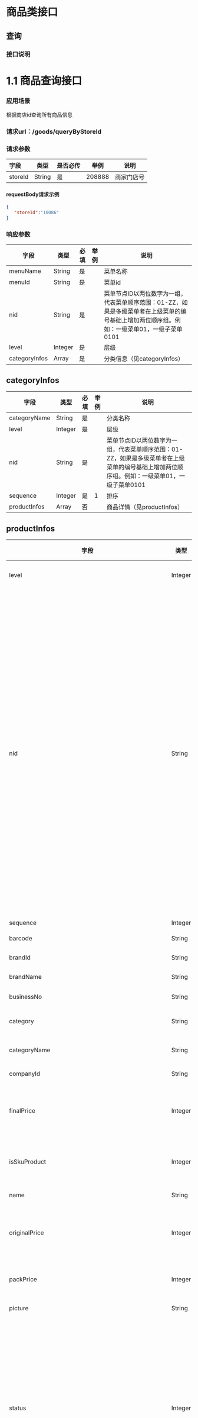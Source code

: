 # 商品类接口

## 查询

### 接口说明

# **1.1** 商品查询接口

### 应用场景

根据商店id查询所有商品信息

### 请求url：/goods/queryByStoreId

### 请求参数

| 字段    | 类型   | 是否必传 | 举例   | 说明       |
| :------ | ------ | -------- | ------ | ---------- |
| storeId | String | 是       | 208888 | 商家门店号 |

#### requestBody请求示例

```json
{
   "storeId":"10086"
}
```

### 响应参数



| **字段**      | **类型** | **必填** | **举例** | **说明**                                                     |
| ------------- | -------- | -------- | -------- | ------------------------------------------------------------ |
| menuName      | String   | 是       |          | 菜单名称                                                     |
| menuId        | String   | 是       |          | 菜单id                                                       |
| nid           | String   | 是       |          | 菜单节点ID以两位数字为一组，代表菜单顺序范围：01-ZZ，如果是多级菜单者在上级菜单的编号基础上增加两位顺序组。例如：一级菜单01，一级子菜单0101 |
| level         | Integer  | 是       |          | 层级                                                         |
| categoryInfos | Array    | 是       |          | 分类信息（见categoryInfos）                                  |

## categoryInfos

| **字段**     | **类型** | **必填** | **举例** | **说明**                                                     |
| ------------ | -------- | -------- | -------- | ------------------------------------------------------------ |
| categoryName | String   | 是       |          | 分类名称                                                     |
| level        | Integer  | 是       |          | 层级                                                         |
| nid          | String   | 是       |          | 菜单节点ID以两位数字为一组，代表菜单顺序范围：01-ZZ，如果是多级菜单者在上级菜单的编号基础上增加两位顺序组。例如：一级菜单01，一级子菜单0101 |
| sequence     | Integer  | 是       | 1        | 排序                                                         |
| productInfos | Array    | 否       |          | 商品详情（见productInfos）                                   |

## productInfos

| **字段**                                                 | **类型** | **必填** | **举例**     | **说明**                                                     |
| -------------------------------------------------------- | -------- | -------- | ------------ | ------------------------------------------------------------ |
| level                                                    | Integer  | 是       |              | 层级商品详情                                                 |
| nid                                                      | String   | 是       |              | 菜单节点ID以两位数字为一组，代表菜单顺序范围：01-ZZ，如果是多级菜单者在上级菜单的编号基础上增加两位顺序组。例如：一级菜单01，一级子菜单0101 |
| sequence                                                 | Integer  | 是       |              | 排序                                                         |
| barcode                                                  | String   |          |              | 条形码                                                       |
| brandId                                                  | String   | 否       |              | 品牌ID                                                       |
| brandName                                                | String   | 是       |              | 品牌名称                                                     |
| businessNo                                               | String   | 否       | TB2014032666 | 业务编号                                                     |
| category                                                 | String   | 否       |              | 商品分类编码                                                 |
| categoryName                                             | String   | 是       |              | 商品分类名称                                                 |
| companyId                                                | String   | 是       |              | 商户ID                                                       |
| finalPrice                                               | Integer  | 是       | 1000         | 商品最终售价-卖价(单位分)                                    |
| isSkuProduct                                             | Integer  | 是       | 1            | 是否sku商品，1是，0不是                                      |
| name                                                     | String   | 是       | 珍珠奶茶     | 商品名称                                                     |
| originalPrice                                            | Integer  | 是       | 800          | 商品标准售价-原价(单位分)                                    |
| packPrice                                                | Integer  | 是       | 100          | 包装价格(单位分)                                             |
| picture                                                  | String   | 是       |              | 图片地址                                                     |
| status                                                   | Integer  | 是       | 1            | 商品状态 /1下架/2上架/3售罄/4删除/5上架不可售(上架状态但是不在可售时间范围) |
| type                                                     | Integer  | 是       | 1            | 商品类型 /1普通商品/3组合商品/6套餐/9虚拟商品/10多规格商品   |
| pid                                                      | String   | 是       |              | 商品ID                                                       |
| labelNames                                               | Array    | 否       |              | 标签（spu才有）                                              |
| labelNames\name                                          | String   | 是       | 特色         | 标签名称                                                     |
| productAttributeGroupList                                | Array    | 否       |              | 商品属性（spu才有）                                          |
| productAttributeGroupList\attributeName                  | String   | 是       | 辣           | 商品折扣价，以分为单位                                       |
| productAttributeGroupList\attributeType                  | Integer  | 是       | 1000         | 属性组类型                                                   |
| productAttributeGroupList\sequence                       | Integer  | 是       | 1            | 属性组排序                                                   |
| productAttributeGroupList\attributeValues                | Array    | 是       |              | 属性组下属性信息                                             |
| productAttributeGroupList\attributeValues\attributeId    | String   | 是       |              | 属性值ID                                                     |
| productAttributeGroupList\attributeValues\attributeValue | String   | 是       |              | 属性名称                                                     |
| productAttributeGroupList\attributeValues\sequence       | Integer  | 是       | 2            | 属性排序                                                     |
| specificationGroupList                                   | Array    | 否       |              | 规格组列表（spu才有）                                        |
| specificationGroupList\sequence                          | Integer  | 是       |              | 排序                                                         |
| specificationGroupList\specId                            | String   | 是       |              | 规格组id                                                     |
| specificationGroupList\specName                          | String   | 是       |              | 规格组名称                                                   |
| specificationGroupList\specValueVos                      | Array    | 是       |              | 规格值列表                                                   |
| specificationGroupList\specValueVos\sequence             | Integer  | 是       |              | 排序号                                                       |
| specificationGroupList\specValueVos\specValue            | String   | 是       |              | 规格值                                                       |
| specificationGroupList\specValueVos\specValueId          | String   | 是       |              | 规格值ID                                                     |
| skuList                                                  | Array    | 否       |              | SKU列表                                                      |
| skuList\skuId                                            | String   | 是       |              | skuId                                                        |
| skuList\finalPrice                                       | Integer  | 是       |              | 最终价格                                                     |
| skuList\originalPrice                                    | Integer  | 是       |              | 原价                                                         |
| skuList\packPrice                                        | Integer  | 是       |              | 打包费                                                       |
| skuList\productName                                      | String   | 是       |              | 名称                                                         |
| skuList\productType                                      | Integer  | 是       |              | 商品类型                                                     |
| skuList\sequence                                         | Integer  | 是       |              | 排序                                                         |
| skuList\status                                           | Integer  | 是       |              | 状态                                                         |
| skuList\skuSpecValues                                    | Array    | 是       |              | 商品规格                                                     |
| skuList\skuSpecValues\productId                          | String   | 是       |              | 商品id                                                       |
| skuList\skuSpecValues\sequence                           | Integer  | 是       |              | 排序                                                         |
| skuList\skuSpecValues\specId                             | String   | 是       |              | 规格组id                                                     |
| skuList\skuSpecValues\specName                           | String   | 是       |              | 规格名称                                                     |
| skuList\skuSpecValues\specValue                          | String   | 是       |              | 规格值                                                       |
| skuList\skuSpecValues\specValueId                        | String   | 是       |              | 规格值Id                                                     |
| skuSpecValues                                            | Array    | 否       |              | sku规格（sku商品才有）                                       |
| skuSpecValues\productId                                  | String   | 是       |              | 商品id                                                       |
| skuSpecValues\sequence                                   | Integer  | 是       |              | 排序                                                         |
| skuSpecValues\specId                                     | String   | 是       |              | 规格组id                                                     |
| skuSpecValues\specName                                   | String   | 是       |              | 规格名称                                                     |
| skuSpecValues\specValue                                  | String   | 是       |              | 规格值                                                       |
| skuSpecValues\specValueId                                | String   | 是       |              | 规格值Id                                                     |


#### responseBody返回示例

- 

  ```
  {
  	"categoryInfos": [
		{
  			"categoryName": "test",
  			"level": 1,
  			"nid": "0101",
  			"productInfos": [
  				{
  					"barcode": "",
  					"brandId": "",
  					"brandName": "",
  					"businessNo": "",
  					"businessType": "",
  					"completeFlag": 2,
  					"detailText": "多规格01",
  					"finalPrice": 1,
  					"isSkuProduct": 0,
  					"labelNames": [
  						{
  							"id": "0",
  							"name": "特色",
  							"type": "0"
  						},
  						{
  							"id": "0",
  							"name": "美味",
  							"type": "0"
  						}
  					],
  					"level": 2,
  					"maxLimitNumber": 0,
  					"maxRestrictionQty": 0,
  					"minLimitNumber": 0,
  					"minRestrictionQty": 0,
  					"name": "多规格01",
  					"nid": "010101",
  					"options": "",
  					"originalPrice": 1,
  					"packPrice": 0,
  					"picture": "https://picture.sandload.cn/1554725170464.jpg",
  					"pid": "138327334988135726",
  					"pkNumber": 1,
  					"priceSource": 3,
  					"productAttributeGroupList": [
  						{
  							"attributeName": "温度",
  							"attributeType": 3,
  							"attributeValues": [
  								{
  									"attributeId": "137174708465634585",
  									"attributeValue": "冻",
  									"id": 142407419635634473,
  									"price": 0,
  									"sequence": 0,
  									"status": 2
  								},
  								{
  									"attributeId": "125609440286271769",
  									"attributeValue": "加少冰",
  									"id": 142407419635634474,
  									"price": 0,
  									"sequence": 5,
  									"status": 2
  								}
  							],
  							"maxNumber": 1,
  							"minNumber": 1,
  							"must": 1,
  							"options": "",
  							"sequence": 3
  						},
  						{
  							"attributeName": "奶量",
  							"attributeType": 6,
  							"attributeValues": [
  								{
  									"attributeId": "125374222305519889",
  									"attributeValue": "少量",
  									"id": 142407419635634477,
  									"price": 0,
  									"sequence": 20,
  									"status": 2
  								},
  								{
  									"attributeId": "122493722811322375",
  									"attributeValue": "加牛奶",
  									"id": 142407419635634478,
  									"price": 0,
  									"sequence": 25,
  									"status": 2
  								}
  							],
  							"maxNumber": 1,
  							"minNumber": 1,
  							"must": 1,
  							"options": "",
  							"sequence": 6
  						},
  						{
  							"attributeName": "口味",
  							"attributeType": 100013,
  							"attributeValues": [
  								{
  									"attributeId": "124714737311163694",
  									"attributeValue": "辣酱",
  									"id": 142407419635634475,
  									"price": 0,
  									"sequence": 10,
  									"status": 2
  								},
  								{
  									"attributeId": "124714762753811759",
  									"attributeValue": "番茄酱",
  									"id": 142407419635634476,
  									"price": 0,
  									"sequence": 15,
  									"status": 2
  								}
  							],
  							"maxNumber": 0,
  							"minNumber": 0,
  							"must": 0,
  							"options": "",
  							"sequence": 15
  						}
  					],
  					"productCode": "duogg01-p",
  					"productPictureList": [
  						{
  							"pictureId": "142407419660800303",
  							"productId": "138327334988135726",
  							"sequence": "0",
  							"type": "default",
  							"url": "https://picture.sandload.cn/1554725170464.jpg"
  						}
  					],
  					"productionLocation": "",
  					"remark": "多规格01",
  					"saleCount": 0,
  					"sequence": 1,
  					"skuList": [
  						{
  							"customerCode": "duogg01-bz",
  							"finalPrice": 2,
  							"originalPrice": 2,
  							"packPrice": 1,
  							"productName": "多规格01/大杯/珍珠",
  							"productType": 1,
  							"sequence": 0,
  							"skuId": "138327335005961520",
  							"skuSpecValues": [
  								{
  									"productId": "138327335005961520",
  									"sequence": 1,
  									"specId": "126981658895313165",
  									"specName": "杯型",
  									"specValue": "大杯",
  									"specValueId": "126981795913787664"
  								},
  								{
  									"productId": "138327335005961520",
  									"sequence": 2,
  									"specId": "125388160722129444",
  									"specName": "加料",
  									"specValue": "珍珠",
  									"specValueId": "135985417797493052"
  								}
  							],
  							"status": 2
  						},
  						{
  							"customerCode": "duogg01-by",
  							"finalPrice": 1,
  							"originalPrice": 1,
  							"packPrice": 2,
  							"productName": "多规格01/大杯/椰果",
  							"productType": 1,
  							"sequence": 0,
  							"skuId": "138327335005961526",
  							"skuSpecValues": [
  								{
  									"productId": "138327335005961526",
  									"sequence": 3,
  									"specId": "126981658895313165",
  									"specName": "杯型",
  									"specValue": "大杯",
  									"specValueId": "126981795913787664"
  								},
  								{
  									"productId": "138327335005961526",
  									"sequence": 4,
  									"specId": "125388160722129444",
  									"specName": "加料",
  									"specValue": "椰果",
  									"specValueId": "135985397657493819"
  								}
  							],
  							"status": 2
  						},
  						{
  							"customerCode": "duogg01-sz",
  							"finalPrice": 1,
  							"originalPrice": 1,
  							"packPrice": 2,
  							"productName": "多规格01/小杯/珍珠",
  							"productType": 1,
  							"sequence": 0,
  							"skuId": "138327335005961532",
  							"skuSpecValues": [
  								{
  									"productId": "138327335005961532",
  									"sequence": 5,
  									"specId": "126981658895313165",
  									"specName": "杯型",
  									"specValue": "小杯",
  									"specValueId": "126981808335218961"
  								},
  								{
  									"productId": "138327335005961532",
  									"sequence": 6,
  									"specId": "125388160722129444",
  									"specName": "加料",
  									"specValue": "珍珠",
  									"specValueId": "135985417797493052"
  								}
  							],
  							"status": 2
  						},
  						{
  							"customerCode": "duogg01-sy",
  							"finalPrice": 1,
  							"originalPrice": 1,
  							"packPrice": 2,
  							"productName": "多规格01/小杯/椰果",
  							"productType": 1,
  							"sequence": 0,
  							"skuId": "138327335007010051",
  							"skuSpecValues": [
  								{
  									"productId": "138327335007010051",
  									"sequence": 7,
  									"specId": "126981658895313165",
  									"specName": "杯型",
  									"specValue": "小杯",
  									"specValueId": "126981808335218961"
  								},
  								{
  									"productId": "138327335007010051",
  									"sequence": 8,
  									"specId": "125388160722129444",
  									"specName": "加料",
  									"specValue": "椰果",
  									"specValueId": "135985397657493819"
  								}
  							],
  							"status": 2
  						}
  					],
  					"skuSpecValues": [],
  					"sourceChannel": "",
  					"specificationGroupList": [
  						{
  							"partnerId": "1864",
  							"sequence": 0,
  							"specId": "126981658895313165",
  							"specName": "杯型",
  							"specValueVos": [
  								{
  									"sequence": 0,
  									"specId": "126981658895313165",
  									"specValue": "大杯",
  									"specValueId": "126981795913787664"
  								},
  								{
  									"sequence": 0,
  									"specId": "126981658895313165",
  									"specValue": "小杯",
  									"specValueId": "126981808335218961"
  								}
  							]
  						},
  						{
  							"partnerId": "1864",
  							"sequence": 0,
  							"specId": "125388160722129444",
  							"specName": "加料",
  							"specValueVos": [
  								{
  									"sequence": 0,
  									"specId": "125388160722129444",
  									"specValue": "珍珠",
  									"specValueId": "135985417797493052"
  								},
  								{
  									"sequence": 0,
  									"specId": "125388160722129444",
  									"specValue": "椰果",
  									"specValueId": "135985397657493819"
  								}
  							]
  						}
  					],
  					"standardGoodsFlag": 2,
  					"status": 2,
  					"type": 10,
  					"unit": "",
  					"valid": true,
  					"version": 0,
  					"weight": 0
  				},
  				{
  					"barcode": "",
  					"brandId": "",
  					"brandName": "",
  					"businessNo": "",
  					"businessType": "",
  					"completeFlag": 2,
  					"detailText": "单规格01",
  					"finalPrice": 1000,
  					"isSkuProduct": 0,
  					"labelNames": [],
  					"level": 2,
  					"maxLimitNumber": 0,
  					"maxRestrictionQty": 0,
  					"minLimitNumber": 0,
  					"minRestrictionQty": 0,
  					"name": "单规格01",
  					"nid": "010102",
  					"options": "",
  					"originalPrice": 1000,
  					"packPrice": 0,
  					"picture": "https://picture.sandload.cn/1554725021612.jpg",
  					"pid": "138327166846876963",
  					"pkNumber": 1,
  					"priceSource": 3,
  					"productAttributeGroupList": [],
  					"productCode": "dangg01-p",
  					"productPictureList": [
  						{
  							"pictureId": "138327166855265572",
  							"productId": "138327166846876963",
  							"sequence": "0",
  							"type": "default",
  							"url": "https://picture.sandload.cn/1554725021612.jpg"
  						}
  					],
  					"productionLocation": "",
  					"remark": "单规格01",
  					"saleCount": 0,
  					"sequence": 2,
  					"skuList": [
  						{
  							"customerCode": "dangg01-b",
  							"finalPrice": 2000,
  							"originalPrice": 2000,
  							"packPrice": 0,
  							"productName": "单规格01/大杯",
  							"productType": 1,
  							"sequence": 0,
  							"skuId": "138327166884625701",
  							"skuSpecValues": [
  								{
  									"productId": "138327166884625701",
  									"sequence": 1,
  									"specId": "126981658895313165",
  									"specName": "杯型",
  									"specValue": "大杯",
  									"specValueId": "126981795913787664"
  								}
  							],
  							"status": 2
  						},
  						{
  							"customerCode": "dangg01-s",
  							"finalPrice": 1000,
  							"originalPrice": 1000,
  							"packPrice": 0,
  							"productName": "单规格01/小杯",
  							"productType": 1,
  							"sequence": 0,
  							"skuId": "138327166884625705",
  							"skuSpecValues": [
  								{
  									"productId": "138327166884625705",
  									"sequence": 2,
  									"specId": "126981658895313165",
  									"specName": "杯型",
  									"specValue": "小杯",
  									"specValueId": "126981808335218961"
  								}
  							],
  							"status": 2
  						}
  					],
  					"skuSpecValues": [],
  					"sourceChannel": "",
  					"specificationGroupList": [
  						{
  							"partnerId": "1864",
  							"sequence": 0,
  							"specId": "126981658895313165",
  							"specName": "杯型",
  							"specValueVos": [
  								{
  									"sequence": 0,
  									"specId": "126981658895313165",
  									"specValue": "大杯",
  									"specValueId": "126981795913787664"
  								},
  								{
  									"sequence": 0,
  									"specId": "126981658895313165",
  									"specValue": "小杯",
  									"specValueId": "126981808335218961"
  								}
  							]
  						}
  					],
  					"standardGoodsFlag": 2,
  					"status": 2,
  					"type": 10,
  					"unit": "",
  					"valid": true,
  					"version": 0,
  					"weight": 0
  				},
  				{
  					"barcode": "",
  					"brandId": "",
  					"brandName": "",
  					"businessNo": "",
  					"businessType": "",
  					"completeFlag": 2,
  					"detailText": "大虾特价限购一单",
  					"finalPrice": 2000,
  					"isSkuProduct": 0,
  					"labelNames": [],
  					"level": 2,
  					"maxLimitNumber": 0,
  					"maxRestrictionQty": 0,
  					"minLimitNumber": 0,
  					"minRestrictionQty": 0,
  					"name": "大虾特价限购一单",
  					"nid": "010104",
  					"options": "",
  					"originalPrice": 2000,
  					"packPrice": 200,
  					"picture": "https://picture.sandload.cn/1555745348415.png",
  					"pid": "139419965158759461",
  					"pkNumber": 1,
  					"priceSource": 3,
  					"productAttributeGroupList": [],
  					"productCode": "dxthjxg",
  					"productPictureList": [],
  					"productionLocation": "",
  					"remark": "大虾特价限购一单",
  					"saleCount": 0,
  					"sequence": 4,
  					"skuList": [],
  					"skuSpecValues": [],
  					"sourceChannel": "",
  					"specificationGroupList": [],
  					"standardGoodsFlag": 2,
  					"status": 2,
  					"type": 1,
  					"unit": "",
  					"valid": true,
  					"version": 0,
  					"weight": 0
  				},
  				{
  					"barcode": "",
  					"brandId": "",
  					"brandName": "",
  					"businessNo": "",
  					"businessType": "",
  					"completeFlag": 2,
  					"detailText": "一维规格属性+库存\n一维规格属性+库存一维规格属性+库存\n一维规格属性+库存一维规格属性+库存一维规格属性+库存",
  					"finalPrice": 500,
  					"isSkuProduct": 0,
  					"labelNames": [],
  					"level": 2,
  					"maxLimitNumber": 0,
  					"maxRestrictionQty": 0,
  					"minLimitNumber": 0,
  					"minRestrictionQty": 0,
  					"name": "二维规格属性+库存",
  					"nid": "010105",
  					"options": "",
  					"originalPrice": 500,
  					"packPrice": 0,
  					"picture": "https://picture.sandload.cn/1556001210664.jpg",
  					"pid": "139688320143891470",
  					"pkNumber": 1,
  					"priceSource": 3,
  					"productAttributeGroupList": [
  						{
  							"attributeName": "甜度",
  							"attributeType": 5,
  							"attributeValues": [
  								{
  									"attributeId": "127114558289705231",
  									"attributeValue": "3分甜",
  									"id": 142026195807043597,
  									"price": 0,
  									"sequence": 0,
  									"status": 2
  								},
  								{
  									"attributeId": "127114547387660558",
  									"attributeValue": "2分甜",
  									"id": 142026195807043598,
  									"price": 0,
  									"sequence": 6,
  									"status": 2
  								},
  								{
  									"attributeId": "127114535776778509",
  									"attributeValue": "1分甜",
  									"id": 142026195807043599,
  									"price": 0,
  									"sequence": 12,
  									"status": 2
  								}
  							],
  							"maxNumber": 1,
  							"minNumber": 1,
  							"must": 1,
  							"options": "",
  							"sequence": 5
  						},
  						{
  							"attributeName": "口味",
  							"attributeType": 100013,
  							"attributeValues": [
  								{
  									"attributeId": "124714762753811759",
  									"attributeValue": "番茄酱",
  									"id": 142026195807043600,
  									"price": 0,
  									"sequence": 18,
  									"status": 2
  								},
  								{
  									"attributeId": "124714737311163694",
  									"attributeValue": "辣酱",
  									"id": 142026195807043601,
  									"price": 0,
  									"sequence": 24,
  									"status": 2
  								}
  							],
  							"maxNumber": 0,
  							"minNumber": 0,
  							"must": 0,
  							"options": "",
  							"sequence": 24
  						},
  						{
  							"attributeName": "走",
  							"attributeType": 100012,
  							"attributeValues": [
  								{
  									"attributeId": "126988892823899906",
  									"attributeValue": "啦啦啦啦啦啦啦啦啦啊了",
  									"id": 142026195807043602,
  									"price": 0,
  									"sequence": 30,
  									"status": 2
  								},
  								{
  									"attributeId": "126988876239621889",
  									"attributeValue": "啦啦啦啦啦",
  									"id": 142026195807043603,
  									"price": 0,
  									"sequence": 36,
  									"status": 2
  								}
  							],
  							"maxNumber": 0,
  							"minNumber": 0,
  							"must": 0,
  							"options": "",
  							"sequence": 36
  						}
  					],
  					"productCode": "testProduct002",
  					"productPictureList": [
  						{
  							"pictureId": "142026195815432212",
  							"productId": "139688320143891470",
  							"sequence": "0",
  							"type": "default",
  							"url": "https://picture.sandload.cn/1556001210664.jpg"
  						}
  					],
  					"productionLocation": "",
  					"remark": "",
  					"saleCount": 0,
  					"sequence": 5,
  					"skuList": [
  						{
  							"customerCode": "",
  							"finalPrice": 1000,
  							"originalPrice": 1000,
  							"packPrice": 3,
  							"productName": "二维规格属性+库存/库存规格值1/啦-库存规格值2",
  							"productType": 1,
  							"sequence": 0,
  							"skuId": "139688320162765847",
  							"skuSpecValues": [
  								{
  									"productId": "139688320162765847",
  									"sequence": 1,
  									"specId": "139688137342491706",
  									"specName": "库存规格1",
  									"specValue": "库存规格值1",
  									"specValueId": "139688146022603835"
  								},
  								{
  									"productId": "139688320162765847",
  									"sequence": 2,
  									"specId": "139688256376839179",
  									"specName": "库存规格2",
  									"specValue": "啦-库存规格值2",
  									"specValueId": "139688270141496332"
  								}
  							],
  							"status": 2
  						},
  						{
  							"customerCode": "",
  							"finalPrice": 500,
  							"originalPrice": 500,
  							"packPrice": 1,
  							"productName": "二维规格属性+库存/库存规格值1/啦-库存规格值1",
  							"productType": 1,
  							"sequence": 0,
  							"skuId": "139688320162765853",
  							"skuSpecValues": [
  								{
  									"productId": "139688320162765853",
  									"sequence": 3,
  									"specId": "139688137342491706",
  									"specName": "库存规格1",
  									"specValue": "库存规格值1",
  									"specValueId": "139688146022603835"
  								},
  								{
  									"productId": "139688320162765853",
  									"sequence": 4,
  									"specId": "139688256376839179",
  									"specName": "库存规格2",
  									"specValue": "啦-库存规格值1",
  									"specValueId": "139688280502475789"
  								}
  							],
  							"status": 2
  						},
  						{
  							"customerCode": "",
  							"finalPrice": 1000,
  							"originalPrice": 1000,
  							"packPrice": 2,
  							"productName": "二维规格属性+库存/库存规格值2/啦-库存规格值2",
  							"productType": 1,
  							"sequence": 0,
  							"skuId": "139688320162765859",
  							"skuSpecValues": [
  								{
  									"productId": "139688320162765859",
  									"sequence": 5,
  									"specId": "139688137342491706",
  									"specName": "库存规格1",
  									"specValue": "库存规格值2",
  									"specValueId": "139688154874682428"
  								},
  								{
  									"productId": "139688320162765859",
  									"sequence": 6,
  									"specId": "139688256376839179",
  									"specName": "库存规格2",
  									"specValue": "啦-库存规格值2",
  									"specValueId": "139688270141496332"
  								}
  							],
  							"status": 2
  						},
  						{
  							"customerCode": "",
  							"finalPrice": 500,
  							"originalPrice": 500,
  							"packPrice": 4,
  							"productName": "二维规格属性+库存/库存规格值2/啦-库存规格值1",
  							"productType": 1,
  							"sequence": 0,
  							"skuId": "139688320162765865",
  							"skuSpecValues": [
  								{
  									"productId": "139688320162765865",
  									"sequence": 7,
  									"specId": "139688137342491706",
  									"specName": "库存规格1",
  									"specValue": "库存规格值2",
  									"specValueId": "139688154874682428"
  								},
  								{
  									"productId": "139688320162765865",
  									"sequence": 8,
  									"specId": "139688256376839179",
  									"specName": "库存规格2",
  									"specValue": "啦-库存规格值1",
  									"specValueId": "139688280502475789"
  								}
  							],
  							"status": 2
  						}
  					],
  					"skuSpecValues": [],
  					"sourceChannel": "",
  					"specificationGroupList": [
  						{
  							"partnerId": "1864",
  							"sequence": 0,
  							"specId": "139688137342491706",
  							"specName": "库存规格1",
  							"specValueVos": [
  								{
  									"sequence": 0,
  									"specId": "139688137342491706",
  									"specValue": "库存规格值1",
  									"specValueId": "139688146022603835"
  								},
  								{
  									"sequence": 0,
  									"specId": "139688137342491706",
  									"specValue": "库存规格值2",
  									"specValueId": "139688154874682428"
  								}
  							]
  						},
  						{
  							"partnerId": "1864",
  							"sequence": 0,
  							"specId": "139688256376839179",
  							"specName": "库存规格2",
  							"specValueVos": [
  								{
  									"sequence": 0,
  									"specId": "139688256376839179",
  									"specValue": "啦-库存规格值2",
  									"specValueId": "139688270141496332"
  								},
  								{
  									"sequence": 0,
  									"specId": "139688256376839179",
  									"specValue": "啦-库存规格值1",
  									"specValueId": "139688280502475789"
  								}
  							]
  						}
  					],
  					"standardGoodsFlag": 2,
  					"status": 2,
  					"type": 10,
  					"unit": "",
  					"valid": true,
  					"version": 0,
  					"weight": 0
  				},
  				{
  					"barcode": "",
  					"brandId": "",
  					"brandName": "",
  					"businessNo": "",
  					"businessType": "",
  					"completeFlag": 2,
  					"detailText": "",
  					"finalPrice": 1000,
  					"isSkuProduct": 0,
  					"labelNames": [],
  					"level": 2,
  					"maxLimitNumber": 0,
  					"maxRestrictionQty": 0,
  					"minLimitNumber": 0,
  					"minRestrictionQty": 0,
  					"name": "咖啡套餐s",
  					"nid": "010106",
  					"options": "",
  					"originalPrice": 1000,
  					"packPrice": 0,
  					"picture": "https://picture.sandload.cn/1557903126396.png",
  					"pid": "141710245000013076",
  					"pkNumber": 1,
  					"priceSource": 3,
  					"productAttributeGroupList": [],
  					"productCode": "咖啡套餐s",
  					"productPictureList": [
  						{
  							"pictureId": "141973351439597575",
  							"productId": "141710245000013076",
  							"sequence": "0",
  							"type": "default",
  							"url": "https://picture.sandload.cn/1557903126396.png"
  						}
  					],
  					"productionLocation": "",
  					"remark": "",
  					"saleCount": 0,
  					"sequence": 6,
  					"skuList": [
  						{
  							"customerCode": "",
  							"finalPrice": 1000,
  							"originalPrice": 1000,
  							"packPrice": 200,
  							"productName": "咖啡套餐s/1111",
  							"productType": 1,
  							"sequence": 0,
  							"skuId": "141710245008401686",
  							"skuSpecValues": [
  								{
  									"productId": "141710245008401686",
  									"sequence": 1,
  									"specId": "124299075036309506",
  									"specName": "规格3",
  									"specValue": "1111",
  									"specValueId": "125027181094157083"
  								}
  							],
  							"status": 2
  						},
  						{
  							"customerCode": "",
  							"finalPrice": 2000,
  							"originalPrice": 2000,
  							"packPrice": 0,
  							"productName": "咖啡套餐s/222",
  							"productType": 1,
  							"sequence": 0,
  							"skuId": "141710245008401690",
  							"skuSpecValues": [
  								{
  									"productId": "141710245008401690",
  									"sequence": 2,
  									"specId": "124299075036309506",
  									"specName": "规格3",
  									"specValue": "222",
  									"specValueId": "127130249753491762"
  								}
  							],
  							"status": 2
  						}
  					],
  					"skuSpecValues": [],
  					"sourceChannel": "",
  					"specificationGroupList": [
  						{
  							"partnerId": "1864",
  							"sequence": 0,
  							"specId": "124299075036309506",
  							"specName": "规格3",
  							"specValueVos": [
  								{
  									"sequence": 0,
  									"specId": "124299075036309506",
  									"specValue": "1111",
  									"specValueId": "125027181094157083"
  								},
  								{
  									"sequence": 0,
  									"specId": "124299075036309506",
  									"specValue": "222",
  									"specValueId": "127130249753491762"
  								}
  							]
  						}
  					],
  					"standardGoodsFlag": 2,
  					"status": 2,
  					"type": 10,
  					"unit": "",
  					"valid": true,
  					"version": 0,
  					"weight": 0
  				},
  				{
  					"barcode": "",
  					"brandId": "",
  					"brandName": "",
  					"businessNo": "",
  					"businessType": "",
  					"completeFlag": 2,
  					"detailText": "",
  					"finalPrice": 300,
  					"isSkuProduct": 0,
  					"labelNames": [],
  					"level": 2,
  					"maxLimitNumber": 0,
  					"maxRestrictionQty": 0,
  					"minLimitNumber": 0,
  					"minRestrictionQty": 0,
  					"name": "雪碧",
  					"nid": "010107",
  					"options": "",
  					"originalPrice": 300,
  					"packPrice": 0,
  					"picture": "https://picture.sandload.cn/1557394857362.jpg",
  					"pid": "141177281811997965",
  					"pkNumber": 1,
  					"priceSource": 3,
  					"productAttributeGroupList": [],
  					"productCode": "562002",
  					"productPictureList": [],
  					"productionLocation": "",
  					"remark": "",
  					"saleCount": 0,
  					"sequence": 7,
  					"skuList": [],
  					"skuSpecValues": [],
  					"sourceChannel": "",
  					"specificationGroupList": [],
  					"standardGoodsFlag": 2,
  					"status": 2,
  					"type": 1,
  					"unit": "",
  					"valid": true,
  					"version": 0,
  					"weight": 0
  				}
  			],
  			"sequence": 0
  		},
  		{
  			"categoryName": "test2",
  			"level": 1,
  			"nid": "0102",
  			"productInfos": [
  				{
  					"barcode": "",
  					"brandId": "",
  					"brandName": "",
  					"businessNo": "",
  					"businessType": "",
  					"completeFlag": 2,
  					"detailText": "一维规格属性+库存\n一维规格属性+库存一维规格属性+库存\n一维规格属性+库存一维规格属性+库存一维规格属性+库存",
  					"finalPrice": 500,
  					"isSkuProduct": 0,
  					"labelNames": [],
  					"level": 2,
  					"maxLimitNumber": 0,
  					"maxRestrictionQty": 0,
  					"minLimitNumber": 0,
  					"minRestrictionQty": 0,
  					"name": "二维规格属性+库存",
  					"nid": "010201",
  					"options": "",
  					"originalPrice": 500,
  					"packPrice": 0,
  					"picture": "https://picture.sandload.cn/1556001210664.jpg",
  					"pid": "139688320143891470",
  					"pkNumber": 1,
  					"priceSource": 3,
  					"productAttributeGroupList": [
  						{
  							"attributeName": "甜度",
  							"attributeType": 5,
  							"attributeValues": [
  								{
  									"attributeId": "127114558289705231",
  									"attributeValue": "3分甜",
  									"id": 142026195807043597,
  									"price": 0,
  									"sequence": 0,
  									"status": 2
  								},
  								{
  									"attributeId": "127114547387660558",
  									"attributeValue": "2分甜",
  									"id": 142026195807043598,
  									"price": 0,
  									"sequence": 6,
  									"status": 2
  								},
  								{
  									"attributeId": "127114535776778509",
  									"attributeValue": "1分甜",
  									"id": 142026195807043599,
  									"price": 0,
  									"sequence": 12,
  									"status": 2
  								}
  							],
  							"maxNumber": 1,
  							"minNumber": 1,
  							"must": 1,
  							"options": "",
  							"sequence": 5
  						},
  						{
  							"attributeName": "口味",
  							"attributeType": 100013,
  							"attributeValues": [
  								{
  									"attributeId": "124714762753811759",
  									"attributeValue": "番茄酱",
  									"id": 142026195807043600,
  									"price": 0,
  									"sequence": 18,
  									"status": 2
  								},
  								{
  									"attributeId": "124714737311163694",
  									"attributeValue": "辣酱",
  									"id": 142026195807043601,
  									"price": 0,
  									"sequence": 24,
  									"status": 2
  								}
  							],
  							"maxNumber": 0,
  							"minNumber": 0,
  							"must": 0,
  							"options": "",
  							"sequence": 24
  						},
  						{
  							"attributeName": "走",
  							"attributeType": 100012,
  							"attributeValues": [
  								{
  									"attributeId": "126988892823899906",
  									"attributeValue": "啦啦啦啦啦啦啦啦啦啊了",
  									"id": 142026195807043602,
  									"price": 0,
  									"sequence": 30,
  									"status": 2
  								},
  								{
  									"attributeId": "126988876239621889",
  									"attributeValue": "啦啦啦啦啦",
  									"id": 142026195807043603,
  									"price": 0,
  									"sequence": 36,
  									"status": 2
  								}
  							],
  							"maxNumber": 0,
  							"minNumber": 0,
  							"must": 0,
  							"options": "",
  							"sequence": 36
  						}
  					],
  					"productCode": "testProduct002",
  					"productPictureList": [
  						{
  							"pictureId": "142026195815432212",
  							"productId": "139688320143891470",
  							"sequence": "0",
  							"type": "default",
  							"url": "https://picture.sandload.cn/1556001210664.jpg"
  						}
  					],
  					"productionLocation": "",
  					"remark": "",
  					"saleCount": 0,
  					"sequence": 1,
  					"skuList": [
  						{
  							"customerCode": "",
  							"finalPrice": 1000,
  							"originalPrice": 1000,
  							"packPrice": 3,
  							"productName": "二维规格属性+库存/库存规格值1/啦-库存规格值2",
  							"productType": 1,
  							"sequence": 0,
  							"skuId": "139688320162765847",
  							"skuSpecValues": [
  								{
  									"productId": "139688320162765847",
  									"sequence": 1,
  									"specId": "139688137342491706",
  									"specName": "库存规格1",
  									"specValue": "库存规格值1",
  									"specValueId": "139688146022603835"
  								},
  								{
  									"productId": "139688320162765847",
  									"sequence": 2,
  									"specId": "139688256376839179",
  									"specName": "库存规格2",
  									"specValue": "啦-库存规格值2",
  									"specValueId": "139688270141496332"
  								}
  							],
  							"status": 2
  						},
  						{
  							"customerCode": "",
  							"finalPrice": 500,
  							"originalPrice": 500,
  							"packPrice": 1,
  							"productName": "二维规格属性+库存/库存规格值1/啦-库存规格值1",
  							"productType": 1,
  							"sequence": 0,
  							"skuId": "139688320162765853",
  							"skuSpecValues": [
  								{
  									"productId": "139688320162765853",
  									"sequence": 3,
  									"specId": "139688137342491706",
  									"specName": "库存规格1",
  									"specValue": "库存规格值1",
  									"specValueId": "139688146022603835"
  								},
  								{
  									"productId": "139688320162765853",
  									"sequence": 4,
  									"specId": "139688256376839179",
  									"specName": "库存规格2",
  									"specValue": "啦-库存规格值1",
  									"specValueId": "139688280502475789"
  								}
  							],
  							"status": 2
  						},
  						{
  							"customerCode": "",
  							"finalPrice": 1000,
  							"originalPrice": 1000,
  							"packPrice": 2,
  							"productName": "二维规格属性+库存/库存规格值2/啦-库存规格值2",
  							"productType": 1,
  							"sequence": 0,
  							"skuId": "139688320162765859",
  							"skuSpecValues": [
  								{
  									"productId": "139688320162765859",
  									"sequence": 5,
  									"specId": "139688137342491706",
  									"specName": "库存规格1",
  									"specValue": "库存规格值2",
  									"specValueId": "139688154874682428"
  								},
  								{
  									"productId": "139688320162765859",
  									"sequence": 6,
  									"specId": "139688256376839179",
  									"specName": "库存规格2",
  									"specValue": "啦-库存规格值2",
  									"specValueId": "139688270141496332"
  								}
  							],
  							"status": 2
  						},
  						{
  							"customerCode": "",
  							"finalPrice": 500,
  							"originalPrice": 500,
  							"packPrice": 4,
  							"productName": "二维规格属性+库存/库存规格值2/啦-库存规格值1",
  							"productType": 1,
  							"sequence": 0,
  							"skuId": "139688320162765865",
  							"skuSpecValues": [
  								{
  									"productId": "139688320162765865",
  									"sequence": 7,
  									"specId": "139688137342491706",
  									"specName": "库存规格1",
  									"specValue": "库存规格值2",
  									"specValueId": "139688154874682428"
  								},
  								{
  									"productId": "139688320162765865",
  									"sequence": 8,
  									"specId": "139688256376839179",
  									"specName": "库存规格2",
  									"specValue": "啦-库存规格值1",
  									"specValueId": "139688280502475789"
  								}
  							],
  							"status": 2
  						}
  					],
  					"skuSpecValues": [],
  					"sourceChannel": "",
  					"specificationGroupList": [
  						{
  							"partnerId": "1864",
  							"sequence": 0,
  							"specId": "139688137342491706",
  							"specName": "库存规格1",
  							"specValueVos": [
  								{
  									"sequence": 0,
  									"specId": "139688137342491706",
  									"specValue": "库存规格值1",
  									"specValueId": "139688146022603835"
  								},
  								{
  									"sequence": 0,
  									"specId": "139688137342491706",
  									"specValue": "库存规格值2",
  									"specValueId": "139688154874682428"
  								}
  							]
  						},
  						{
  							"partnerId": "1864",
  							"sequence": 0,
  							"specId": "139688256376839179",
  							"specName": "库存规格2",
  							"specValueVos": [
  								{
  									"sequence": 0,
  									"specId": "139688256376839179",
  									"specValue": "啦-库存规格值2",
  									"specValueId": "139688270141496332"
  								},
  								{
  									"sequence": 0,
  									"specId": "139688256376839179",
  									"specValue": "啦-库存规格值1",
  									"specValueId": "139688280502475789"
  								}
  							]
  						}
  					],
  					"standardGoodsFlag": 2,
  					"status": 2,
  					"type": 10,
  					"unit": "",
  					"valid": true,
  					"version": 0,
  					"weight": 0
  				},
  				{
  					"barcode": "",
  					"brandId": "",
  					"brandName": "",
  					"businessNo": "",
  					"businessType": "",
  					"completeFlag": 2,
  					"detailText": "一维规格+库存\n一维规格+库存\n一维规格+库存",
  					"finalPrice": 1000,
  					"isSkuProduct": 0,
  					"labelNames": [],
  					"level": 2,
  					"maxLimitNumber": 0,
  					"maxRestrictionQty": 0,
  					"minLimitNumber": 0,
  					"minRestrictionQty": 0,
  					"name": "一维规格+库存",
  					"nid": "010202",
  					"options": "",
  					"originalPrice": 1000,
  					"packPrice": 1,
  					"picture": "https://picture.sandload.cn/1556001087276.jpg",
  					"pid": "139688209162607677",
  					"pkNumber": 1,
  					"priceSource": 3,
  					"productAttributeGroupList": [],
  					"productCode": "testProduct001",
  					"productPictureList": [
  						{
  							"pictureId": "141517239091356940",
  							"productId": "139688209162607677",
  							"sequence": "0",
  							"type": "default",
  							"url": "https://picture.sandload.cn/1556001087276.jpg"
  						}
  					],
  					"productionLocation": "",
  					"remark": "一维规格+库存一维规格+库存一维规格+库存",
  					"saleCount": 0,
  					"sequence": 2,
  					"skuList": [
  						{
  							"customerCode": "ceshihuohao",
  							"finalPrice": 1000,
  							"originalPrice": 1000,
  							"packPrice": 2,
  							"productName": "一维规格+库存/库存规格值1",
  							"productType": 1,
  							"sequence": 0,
  							"skuId": "139688209172044863",
  							"skuSpecValues": [
  								{
  									"productId": "139688209172044863",
  									"sequence": 1,
  									"specId": "139688137342491706",
  									"specName": "库存规格1",
  									"specValue": "库存规格值1",
  									"specValueId": "139688146022603835"
  								}
  							],
  							"status": 2
  						},
  						{
  							"customerCode": "ceshihuohao",
  							"finalPrice": 1500,
  							"originalPrice": 1500,
  							"packPrice": 1,
  							"productName": "一维规格+库存/库存规格值2",
  							"productType": 1,
  							"sequence": 0,
  							"skuId": "139688209173093380",
  							"skuSpecValues": [
  								{
  									"productId": "139688209173093380",
  									"sequence": 2,
  									"specId": "139688137342491706",
  									"specName": "库存规格1",
  									"specValue": "库存规格值2",
  									"specValueId": "139688154874682428"
  								}
  							],
  							"status": 2
  						}
  					],
  					"skuSpecValues": [],
  					"sourceChannel": "",
  					"specificationGroupList": [
  						{
  							"partnerId": "1864",
  							"sequence": 0,
  							"specId": "139688137342491706",
  							"specName": "库存规格1",
  							"specValueVos": [
  								{
  									"sequence": 0,
  									"specId": "139688137342491706",
  									"specValue": "库存规格值1",
  									"specValueId": "139688146022603835"
  								},
  								{
  									"sequence": 0,
  									"specId": "139688137342491706",
  									"specValue": "库存规格值2",
  									"specValueId": "139688154874682428"
  								}
  							]
  						}
  					],
  					"standardGoodsFlag": 2,
  					"status": 2,
  					"type": 10,
  					"unit": "",
  					"valid": true,
  					"version": 0,
  					"weight": 0
  				},
  				{
  					"barcode": "",
  					"brandId": "",
  					"brandName": "",
  					"businessNo": "",
  					"businessType": "",
  					"completeFlag": 2,
  					"detailText": "大虾特价限购一单",
  					"finalPrice": 2000,
  					"isSkuProduct": 0,
  					"labelNames": [],
  					"level": 2,
  					"maxLimitNumber": 0,
  					"maxRestrictionQty": 0,
  					"minLimitNumber": 0,
  					"minRestrictionQty": 0,
  					"name": "大虾特价限购一单",
  					"nid": "010203",
  					"options": "",
  					"originalPrice": 2000,
  					"packPrice": 200,
  					"picture": "https://picture.sandload.cn/1555745348415.png",
  					"pid": "139419965158759461",
  					"pkNumber": 1,
  					"priceSource": 3,
  					"productAttributeGroupList": [],
  					"productCode": "dxthjxg",
  					"productPictureList": [],
  					"productionLocation": "",
  					"remark": "大虾特价限购一单",
  					"saleCount": 0,
  					"sequence": 3,
  					"skuList": [],
  					"skuSpecValues": [],
  					"sourceChannel": "",
  					"specificationGroupList": [],
  					"standardGoodsFlag": 2,
  					"status": 2,
  					"type": 1,
  					"unit": "",
  					"valid": true,
  					"version": 0,
  					"weight": 0
  				},
  				{
  					"barcode": "",
  					"brandId": "",
  					"brandName": "",
  					"businessNo": "",
  					"businessType": "",
  					"completeFlag": 2,
  					"detailText": "",
  					"finalPrice": 100,
  					"isSkuProduct": 0,
  					"labelNames": [],
  					"level": 2,
  					"maxLimitNumber": 0,
  					"maxRestrictionQty": 0,
  					"minLimitNumber": 0,
  					"minRestrictionQty": 0,
  					"name": "sjj-多规格-库存",
  					"nid": "010204",
  					"options": "",
  					"originalPrice": 100,
  					"packPrice": 0,
  					"picture": "https://picture.sandload.cn/1557716377798.jpg",
  					"pid": "141514633960908061",
  					"pkNumber": 1,
  					"priceSource": 3,
  					"productAttributeGroupList": [],
  					"productCode": "sjj-duo1",
  					"productPictureList": [
  						{
  							"pictureId": "141547741927073061",
  							"productId": "141514633960908061",
  							"sequence": "0",
  							"type": "default",
  							"url": "https://picture.sandload.cn/1557716377798.jpg"
  						}
  					],
  					"productionLocation": "",
  					"remark": "",
  					"saleCount": 0,
  					"sequence": 4,
  					"skuList": [
  						{
  							"customerCode": "",
  							"finalPrice": 100,
  							"originalPrice": 100,
  							"packPrice": 0,
  							"productName": "sjj-多规格-库存/1/2",
  							"productType": 1,
  							"sequence": 0,
  							"skuId": "141514633969296671",
  							"skuSpecValues": [
  								{
  									"productId": "141514633969296671",
  									"sequence": 1,
  									"specId": "124299212005336578",
  									"specName": "规格1",
  									"specValue": "1",
  									"specValueId": "127877117352407578"
  								},
  								{
  									"productId": "141514633969296671",
  									"sequence": 2,
  									"specId": "124299152334082049",
  									"specName": "规格2",
  									"specValue": "2",
  									"specValueId": "141514605407135004"
  								}
  							],
  							"status": 2
  						}
  					],
  					"skuSpecValues": [],
  					"sourceChannel": "",
  					"specificationGroupList": [
  						{
  							"partnerId": "1864",
  							"sequence": 0,
  							"specId": "124299212005336578",
  							"specName": "规格1",
  							"specValueVos": [
  								{
  									"sequence": 0,
  									"specId": "124299212005336578",
  									"specValue": "1",
  									"specValueId": "127877117352407578"
  								}
  							]
  						},
  						{
  							"partnerId": "1864",
  							"sequence": 0,
  							"specId": "124299152334082049",
  							"specName": "规格2",
  							"specValueVos": [
  								{
  									"sequence": 0,
  									"specId": "124299152334082049",
  									"specValue": "2",
  									"specValueId": "141514605407135004"
  								}
  							]
  						}
  					],
  					"standardGoodsFlag": 2,
  					"status": 2,
  					"type": 10,
  					"unit": "",
  					"valid": true,
  					"version": 0,
  					"weight": 0
  				},
  				{
  					"barcode": "",
  					"brandId": "",
  					"brandName": "",
  					"businessNo": "",
  					"businessType": "",
  					"completeFlag": 2,
  					"detailText": "新鲜柠檬，搭配鲜绿的金桔，自然散发这浓浓的柠檬香，入口酸甜，清新萦绕在口鼻之间。让你齿间清香，身体清爽。\n",
  					"finalPrice": 1,
  					"isSkuProduct": 0,
  					"labelNames": [],
  					"level": 2,
  					"maxLimitNumber": 0,
  					"maxRestrictionQty": 0,
  					"minLimitNumber": 0,
  					"minRestrictionQty": 0,
  					"name": "金桔柠檬",
  					"nid": "010205",
  					"options": "",
  					"originalPrice": 1,
  					"packPrice": 1,
  					"picture": "https://picture.sandload.cn/1556519782716.jpg",
  					"pid": "140232044850617351",
  					"pkNumber": 1,
  					"priceSource": 3,
  					"productAttributeGroupList": [
  						{
  							"attributeName": "温度",
  							"attributeType": 3,
  							"attributeValues": [
  								{
  									"attributeId": "125609440286271769",
  									"attributeValue": "加少冰",
  									"id": 141260970662192386,
  									"price": 0,
  									"sequence": 0,
  									"status": 2
  								},
  								{
  									"attributeId": "125505636723255573",
  									"attributeValue": "冰",
  									"id": 141260970662192387,
  									"price": 0,
  									"sequence": 4,
  									"status": 2
  								}
  							],
  							"maxNumber": 1,
  							"minNumber": 1,
  							"must": 1,
  							"options": "",
  							"sequence": 3
  						},
  						{
  							"attributeName": "甜度",
  							"attributeType": 5,
  							"attributeValues": [
  								{
  									"attributeId": "125610092230011191",
  									"attributeValue": "三分甜",
  									"id": 141260970662192388,
  									"price": 0,
  									"sequence": 8,
  									"status": 2
  								},
  								{
  									"attributeId": "125610069571332406",
  									"attributeValue": "五分甜",
  									"id": 141260970662192389,
  									"price": 0,
  									"sequence": 12,
  									"status": 2
  								},
  								{
  									"attributeId": "125610126515300665",
  									"attributeValue": "正常",
  									"id": 141260970662192390,
  									"price": 0,
  									"sequence": 16,
  									"status": 2
  								},
  								{
  									"attributeId": "125610057277827381",
  									"attributeValue": "七分甜",
  									"id": 141260970662192391,
  									"price": 0,
  									"sequence": 20,
  									"status": 2
  								}
  							],
  							"maxNumber": 1,
  							"minNumber": 1,
  							"must": 1,
  							"options": "",
  							"sequence": 5
  						}
  					],
  					"productCode": "00013",
  					"productPictureList": [],
  					"productionLocation": "",
  					"remark": "新鲜柠檬，搭配鲜绿的金桔，自然散发这浓浓的柠檬香，入口酸甜，清新萦绕在口鼻之间。让你齿间清香，身体清爽。\n",
  					"saleCount": 0,
  					"sequence": 5,
  					"skuList": [],
  					"skuSpecValues": [],
  					"sourceChannel": "",
  					"specificationGroupList": [],
  					"standardGoodsFlag": 2,
  					"status": 2,
  					"type": 1,
  					"unit": "",
  					"valid": true,
  					"version": 0,
  					"weight": 0
  				}
  			],
  			"sequence": 1
  		}
  	],
  	"level": 0,
  	"menuId": "138614756111043329",
  	"menuName": "test-sjj",
  	"nid": "01",
  	"sequence": 0
  }
  ```
  
  





## 状态码

| 状态码 | 描述               |
| ------ | ------------------ |
| 100    | 成功               |
| 21     | 缺少必要的请求参数 |
| 500    | 内部服务异常       |